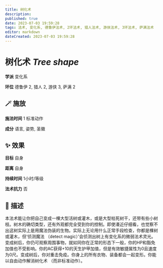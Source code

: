 ```yaml
---
title: 树化术
description: 
published: true
date: 2023-07-03 19:59:28
tags: 法术, 变化系, 德鲁伊法术, 2环法术, 猎人法术, 游侠法术, 3环法术, 萨满法术
editor: markdown
dateCreated: 2023-07-03 19:59:28
---
```


# **树化术** *Tree shape*

**学派** 变化系 

**环位** 德鲁伊 2, 猎人 2, 游侠 3, 萨满 2

## 🪄 施放

**施法时间** 1 标准动作

**成分** 语言, 姿势, 圣徽

## ✨ 效果 

**目标** 自身 

**距离** 自身  

**持续时间** 1小时/等级 

**法术抗力** 否

## 📖 描述

本法术能让你把自己变成一棵大型活树或灌木，或是大型枯死树干，还带有些小树枝。树木的确切类型，还有外观都完全受到你的控制。即使凑近仔细看，也觉察不出这树实际上是用魔法伪装的生物。实际上无论用什么正常手段检查，你都是棵树或灌木，但‘侦测魔法 （detect magic）’会侦测出树上有变化系的微弱法术灵光。变成树后，你仍可观察周围事物，就如同你在正常的形态下一般，你的HP和豁免加值也不受影响。你的AC获得+10的天生护甲加值，但是有效敏捷属性为0且速度为0尺。变成树后，你对重击免疫。你身上的所有衣物、装备都会一起变形。你能以自由动作解消树化术 （而非标准动作）。
    